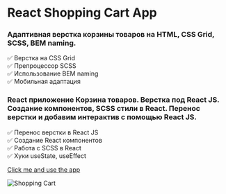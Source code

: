 # React Shopping Cart App

### Адаптивная верстка корзины товаров на HTML, CSS Grid, SCSS, BEM naming.  

✅ Верстка на CSS Grid  
✅ Препроцессор SCSS  
✅ Использование BEM naming  
✅ Мобильная адаптация  

### React приложение Корзина товаров. Верстка под React JS. Создание компонентов, SCSS стили в React. Перенос верстки и добавим интерактив с помощью React JS.  

✅ Перенос верстки в React JS  
✅ Создание React компонентов  
✅ Работа с SCSS в React  
✅ Хуки useState, useEffect  

[Сlick me and use the app](8807010.github.io/shopping-cart/)

![Shopping Cart](https://github.com/8807010/Shopping-cart/blob/master/screenshot-cart.jpg)
